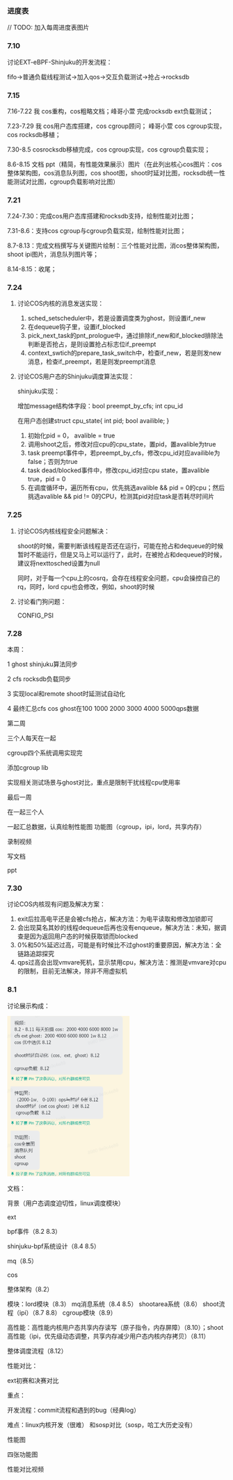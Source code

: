 ### 进度表

// TODO: 加入每周进度表图片



### 7.10

讨论EXT-eBPF-Shinjuku的开发流程：

fifo->普通负载线程测试->加入qos->交互负载测试->抢占->rocksdb



### 7.15

7.16-7.22  我 cos重构，cos粗略文档；峰哥小萱 完成rocksdb ext负载测试； 

7.23-7.29 我 cos用户态库搭建，cos cgroup顾问； 峰哥小萱 cos cgroup实现，cos rocksdb移植；

 7.30-8.5 cosrocksdb移植完成，cos cgroup实现，cos cgroup负载实现； 

8.6-8.15 文档 ppt（精简，有性能效果展示）图片（在此列出核心cos图片：cos整体架构图，cos消息队列图，cos shoot图，shoot时延对比图，rocksdb统一性能测试对比图，cgroup负载影响对比图）



### 7.21

7.24-7.30：完成cos用户态库搭建和rocksdb支持，绘制性能对比图； 

7.31-8.6：支持cos cgroup与cgroup负载实现，绘制性能对比图；

8.7-8.13：完成文档撰写与关键图片绘制：三个性能对比图，消cos整体架构图，shoot ipi图片，消息队列图片等； 

8.14-8.15：收尾；



### 7.24

1. 讨论COS内核的消息发送实现：
   1. sched_setscheduler中，若是设置调度类为ghost，则设置if_new
   1. 在dequeue钩子里，设置if_blocked
   1. pick_next_task的pnt_prologue中，通过排除if_new和if_blocked排除法判断是否抢占，是则设置抢占标志位if_preempt
   1. context_swtich的prepare_task_switch中，检查if_new，若是则发new消息，检查if_preempt，若是则发preempt消息


2. 讨论COS用户态的Shinjuku调度算法实现：

   shinjuku实现：

   增加message结构体字段：bool preempt_by_cfs; int cpu_id

   在用户态创建struct cpu_state{ int pid; bool availible; }

   1. 初始化pid = 0， avalible = true
   2. 调用shoot之后，修改对应cpu的cpu_state，置pid，置avalible为true
   3. task preempt事件中，若preempt_by_cfs，修改cpu_id对应availible为false；否则为true
   4. task dead/blocked事件中，修改cpu_id对应cpu state，置avalible true，pid = 0
   5. 在调度循环中，遍历所有cpu，优先挑选avalible && pid = 0的cpu；然后挑选avalible && pid != 0的CPU，检测其pid对应task是否耗尽时间片



### 7.25

1. 讨论COS内核线程安全问题解决：

   shoot的时候，需要判断该线程是否还在运行，可能在抢占和dequeue的时候暂时不能运行，但是又马上可以运行了，此时，在被抢占和dequeue的时候，建议将nexttosched设置为null

   同时，对于每一个cpu上的cosrq，会存在线程安全问题，cpu会操控自己的rq，同时，lord cpu也会修改，例如，shoot的时候

2. 讨论看门狗问题：

   CONFIG_PSI 



### 7.28

本周：

1 ghost shinjuku算法同步 

2 cfs rocksdb负载同步 

3 实现local和remote shoot时延测试自动化 

4 最终汇总cfs cos ghost在100 1000 2000 3000 4000 5000qps数据 

第二周 

三个人每天在一起 

cgroup四个系统调用实现完 

添加cgroup lib 

实现相关测试场景与ghost对比，重点是限制干扰线程cpu使用率

最后一周 

在一起三个人 

一起汇总数据，认真绘制性能图 功能图（cgroup，ipi，lord，共享内存）

录制视频 

写文档

ppt



### 7.30

讨论COS内核现有问题及解决方案：

1. exit后拉高电平还是会被cfs抢占，解决方法：为电平读取和修改加锁即可
2. 会出现莫名其妙的线程dequeue后再也没有enqueue，解决方法：未知，据调查是因为返回用户态的时候获取锁而blocked
3. 0%和50%延迟过高，可能是有时候比不过ghost的重要原因，解决方法：全链路追踪探究
4. qps过高会出现vmvare死机，显示禁用cpu，解决方法：推测是vmvare对cpu的限制，目前无法解决，除非不用虚拟机



### 8.1

讨论展示构成：

<img src="./img/meetings/image-20230805113343672.png" alt="image-20230805113343672" style="zoom:50%;" />

文档：

背景（用户态调度迫切性，linux调度模块）

ext

  bpf事件（8.2 8.3）

  shinjuku-bpf系统设计（8.4 8.5）

  mq（8.5）

cos

  整体架构（8.2）

  模块：lord模块（8.3） mq消息系统（8.4 8.5） shootarea系统（8.6） shoot流程（ipi）（8.7 8.8） cgroup模块（8.9）

  高性能：高性能内核用户态共享内存读写（原子指令，内存屏障）（8.10）；shoot高性能（ipi，优先级动态调整，共享内存减少用户态内核内存拷贝）（8.11）

  整体调度流程（8.12）

性能对比：

ext初赛和决赛对比

重点：

开发流程：commit流程和遇到的bug（经典log）

难点：linux内核开发（很难） 和sosp对比（sosp，哈工大历史没有）

性能图

四张功能图

性能对比视频